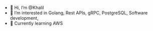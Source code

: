 - 👋 Hi, I’m @Khalil
- 👀 I’m interested in Golang, Rest APIs, gRPC, PostgreSQL, Software development, 
- 🌱 Currently learning AWS

<!---
Khaliiloo/Khaliiloo is a ✨ special ✨ repository because its `README.md` (this file) appears on your GitHub profile.
You can click the Preview link to take a look at your changes.
--->
